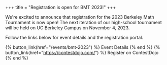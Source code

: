 +++
title = "Registration is open for BMT 2023!"
+++

We're excited to announce that registration for the 2023 Berkeley Math
Tournament is now open! The next iteration of our high-school tournament will be
held on UC Berkeley Campus on November 4, 2023.

<!-- more -->

Follow the links below for event details and the registration portal.

{% button_link(href="/events/bmt-2023") %} Event Details {% end %}
{% button_link(href="https://contestdojo.com/") %} Register on ContestDojo
{% end %}
